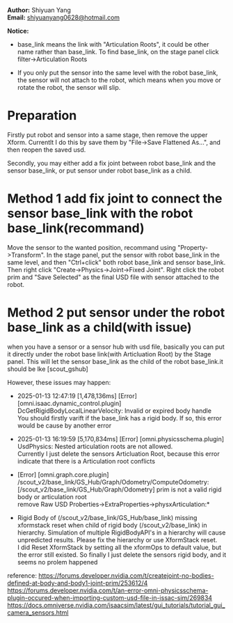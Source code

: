 **Author:** Shiyuan Yang  
**Email:** shiyuanyang0628@hotmail.com  

**Notice:**
- base_link means the link with "Articulation Roots", it could be other name rather than base_link. To find base_link, on the stage panel click filter->Articulation Roots  

- If you only put the sensor into the same level with the robot base_link, the sensor will not attach to the robot, which means when you move or rotate the robot, the sensor will slip.

# Preparation
Firstly put robot and sensor into a same stage, then remove the upper Xform. Currentlt I do this by save them by "File->Save Flattened As...", and then reopen the saved usd.

Secondly, you may either add a fix joint between robot base_link and the sensor base_link, or put sensor under robot base_link as a child.

# Method 1 add fix joint to connect the sensor base_link with the robot base_link(recommand)
Move the sensor to the wanted position, recommand using "Property->Transform". In the stage panel, put the sensor with robot base_link in the same level, and then "Ctrl+click" both robot base_link and sensor base_link. Then right click "Create->Physics->Joint->Fixed Joint". Right click the robot prim and "Save Selected" as the final USD file with sensor attached to the robot.



# Method 2 put sensor under the robot base_link as a child(with issue)
when you have a sensor or a sensor hub with usd file, basically you can put it directly under the robot base link(with Articluation Root) by the Stage panel. This will let the sensor base_link as the child of the robot base_link.it should be lke [scout_gshub]

However, these issues may happen:

- 2025-01-13 12:47:19 [1,478,136ms] [Error] [omni.isaac.dynamic_control.plugin] DcGetRigidBodyLocalLinearVelocity: Invalid or expired body handle  
You should firstly varift if the base_link has a rigid body. If so, this error would be cause by another error

- 2025-01-13 16:19:59 [5,170,834ms] [Error] [omni.physicsschema.plugin] UsdPhysics: Nested articulation roots are not allowed.  
Currently I just delete the sensors Articluation Root, because this error indicate that there is a Articulation root conflicts

- [Error] [omni.graph.core.plugin] /scout_v2/base_link/GS_Hub/Graph/Odometry/ComputeOdometry: [/scout_v2/base_link/GS_Hub/Graph/Odometry] prim is not a valid rigid body or articulation root  
remove Raw USD Proberties->ExtraProperties->physxArticulation:*


- Rigid Body of (/scout_v2/base_link/GS_Hub/base_link) missing xformstack reset when child of rigid body (/scout_v2/base_link) in hierarchy. Simulation of multiple RigidBodyAPI's in a hierarchy will cause unpredicted results. Please fix the hierarchy or use XformStack reset.  
I did Reset XformStack by setting all the xformOps to default value, but the error still existed. So finally I just delete the sensors rigid body, and it seems no prolem happened

reference:
https://forums.developer.nvidia.com/t/createjoint-no-bodies-defined-at-body-and-body1-joint-prim/253612/4  
https://forums.developer.nvidia.com/t/an-error-omni-physicsschema-plugin-occured-when-importing-custom-usd-file-in-issac-sim/269834  
https://docs.omniverse.nvidia.com/isaacsim/latest/gui_tutorials/tutorial_gui_camera_sensors.html

